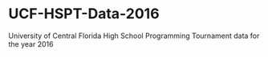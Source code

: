 # UCF-HSPT-Data-2016
University of Central Florida High School Programming Tournament data for the year 2016
